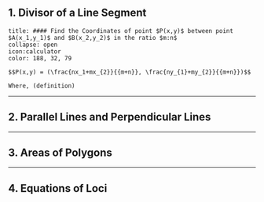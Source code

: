 ## 1. Divisor of a Line Segment

```ad-note (formula-notes?)
title: #### Find the Coordinates of point $P(x,y)$ between point $A(x_1,y_1)$ and $B(x_2,y_2)$ in the ratio $m:n$
collapse: open 
icon:calculator
color: 188, 32, 79

$$P(x,y) = (\frac{nx_1+mx_{2}}{{m+n}}, \frac{ny_{1}+my_{2}}{{m+n}})$$ 

Where, (definition)
``` 
---

## 2. Parallel Lines and Perpendicular Lines
---

## 3. Areas of Polygons
---

## 4. Equations of Loci